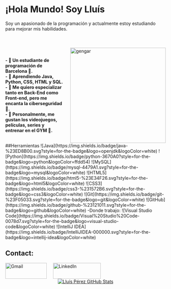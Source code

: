 
  <!-- Descripción al lado de las estadísticas -->
  <p style="max-width: 300px;">
    <h1> <strong>¡Hola Mundo! Soy Lluís </strong><br> </h1>
    Soy un apasionado de la programación y actualmente estoy estudiando para mejorar mis habilidades. 
  </p>
</div>

</br>

<!-- Contenedor para el GIF y el texto de introducción -->
<div style="display: flex; align-items: center; justify-content: center; gap: 20px; margin-top: 20px;">
  <!-- GIF de Gengar -->

  <!-- Texto de introducción -->
  <p> <strong>
    - 💫 Un estudiante de programación de Barcelona 📍.<br>
    - 💫 Aprendiendo Java, Python, CSS, HTML y SQL.<br>
    - 💫 Me quiero especializar tanto en Back-End como Front-end, pero me encanta la ciberseguridad 🔐.<br>
    - 💫 Personalmente, me gustan los videojuegos, películas, series y entrenar en el GYM 💪.
  </strong> </p>
    <img alt="gengar" width="300" height="300" src="https://github.com/user-attachments/assets/654c8b1e-ebb2-4839-9320-443d64f7afda" />

</div>
##Herramientas
 ![Java](https://img.shields.io/badge/java-%23ED8B00.svg?style=for-the-badge&logo=openjdk&logoColor=white) ![Python](https://img.shields.io/badge/python-3670A0?style=for-the-badge&logo=python&logoColor=ffdd54) ![MySQL](https://img.shields.io/badge/mysql-4479A1.svg?style=for-the-badge&logo=mysql&logoColor=white)
 ![HTML5](https://img.shields.io/badge/html5-%23E34F26.svg?style=for-the-badge&logo=html5&logoColor=white) ![CSS3](https://img.shields.io/badge/css3-%231572B6.svg?style=for-the-badge&logo=css3&logoColor=white)
 ![Git](https://img.shields.io/badge/git-%23F05033.svg?style=for-the-badge&logo=git&logoColor=white) ![GitHub](https://img.shields.io/badge/github-%23121011.svg?style=for-the-badge&logo=github&logoColor=white)
 -Donde trabajo:
 ![Visual Studio Code](https://img.shields.io/badge/Visual%20Studio%20Code-0078d7.svg?style=for-the-badge&logo=visual-studio-code&logoColor=white) ![IntelliJ IDEA](https://img.shields.io/badge/IntelliJIDEA-000000.svg?style=for-the-badge&logo=intellij-idea&logoColor=white)

</br>

<h2>Contact:</h2>
<!-- Contenedor para botones de contacto -->
<div style="display: flex; align-items: center; gap: 20px;">
  <!-- Botón de Gmail -->
  <a href="mailto:luisperezutreras@gmail.com">
    <img alt="Gmail" width="130" height="50" src="https://github.com/Xx-Ashutosh-xX/Xx-Ashutosh-xX/blob/master/assets/icons/gmail.png" />
  </a>

  <!-- Botón de LinkedIn -->
  <a href="https://www.linkedin.com/in/luis-p%C3%A9rez-utreras-360899291/">
    <img alt="LinkedIn" width="150" height="50" src="https://github.com/Xx-Ashutosh-xX/Xx-Ashutosh-xX/blob/master/assets/icons/linkedin.png" />
  </a>
</div>

<!-- Contenedor para las estadísticas de GitHub y la descripción -->
<div align="center" style="display: flex; align-items: center; justify-content: center; gap: 20px;">
  <!-- Estadísticas de GitHub -->
  <a href="https://github.com/lluisp7/github-readme-stats">
    <img src="https://github-readme-stats.vercel.app/api?username=lluisp7" alt="Lluís Pérez GitHub Stats" />
  </a>
</div>
